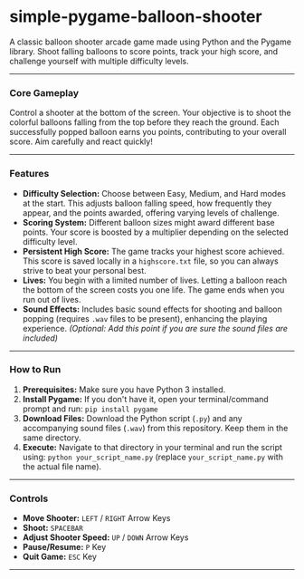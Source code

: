 # simple-pygame-balloon-shooter

A classic balloon shooter arcade game made using Python and the Pygame library. Shoot falling balloons to score points, track your high score, and challenge yourself with multiple difficulty levels.

---

### Core Gameplay

Control a shooter at the bottom of the screen. Your objective is to shoot the colorful balloons falling from the top before they reach the ground. Each successfully popped balloon earns you points, contributing to your overall score. Aim carefully and react quickly!

---

### Features

*   **Difficulty Selection:** Choose between Easy, Medium, and Hard modes at the start. This adjusts balloon falling speed, how frequently they appear, and the points awarded, offering varying levels of challenge.
*   **Scoring System:** Different balloon sizes might award different base points. Your score is boosted by a multiplier depending on the selected difficulty level.
*   **Persistent High Score:** The game tracks your highest score achieved. This score is saved locally in a `highscore.txt` file, so you can always strive to beat your personal best.
*   **Lives:** You begin with a limited number of lives. Letting a balloon reach the bottom of the screen costs you one life. The game ends when you run out of lives.
*   **Sound Effects:** Includes basic sound effects for shooting and balloon popping (requires `.wav` files to be present), enhancing the playing experience. *(Optional: Add this point if you are sure the sound files are included)*

---

### How to Run

1.  **Prerequisites:** Make sure you have Python 3 installed.
2.  **Install Pygame:** If you don't have it, open your terminal/command prompt and run: `pip install pygame`
3.  **Download Files:** Download the Python script (`.py`) and any accompanying sound files (`.wav`) from this repository. Keep them in the same directory.
4.  **Execute:** Navigate to that directory in your terminal and run the script using: `python your_script_name.py` (replace `your_script_name.py` with the actual file name).

---

### Controls

*   **Move Shooter:** `LEFT` / `RIGHT` Arrow Keys
*   **Shoot:** `SPACEBAR`
*   **Adjust Shooter Speed:** `UP` / `DOWN` Arrow Keys
*   **Pause/Resume:** `P` Key
*   **Quit Game:** `ESC` Key

---
